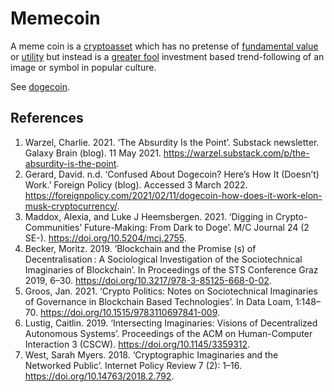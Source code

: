 # Memecoin
A meme coin is a [cryptoasset](cryptoasset.md) which has no pretense of [fundamental value](fundamental-value.md) or [utility](use-value.md) but instead is a [greater fool](greater-fool-theory.md) investment based trend-following of an image or symbol in popular culture.

See [dogecoin](dogecoin.md).

## References
1. Warzel, Charlie. 2021. ‘The Absurdity Is the Point’. Substack newsletter. Galaxy Brain (blog). 11 May 2021. https://warzel.substack.com/p/the-absurdity-is-the-point.
1. Gerard, David. n.d. ‘Confused About Dogecoin? Here’s How It (Doesn’t) Work.’ Foreign Policy (blog). Accessed 3 March 2022. https://foreignpolicy.com/2021/02/11/dogecoin-how-does-it-work-elon-musk-cryptocurrency/.
1. Maddox, Alexia, and Luke J Heemsbergen. 2021. ‘Digging in Crypto-Communities’ Future-Making: From Dark to Doge’. M/C Journal 24 (2 SE-). https://doi.org/10.5204/mcj.2755.
1. Becker, Moritz. 2019. ‘Blockchain and the Promise (s) of Decentralisation : A Sociological Investigation of the Sociotechnical Imaginaries of Blockchain’. In Proceedings of the STS Conference Graz 2019, 6–30. https://doi.org/10.3217/978-3-85125-668-0-02.
1. Groos, Jan. 2021. ‘Crypto Politics: Notes on Sociotechnical Imaginaries of Governance in Blockchain Based Technologies’. In Data Loam, 1:148–70. https://doi.org/10.1515/9783110697841-009.
 1. Lustig, Caitlin. 2019. ‘Intersecting Imaginaries: Visions of Decentralized Autonomous Systems’. Proceedings of the ACM on Human-Computer Interaction 3 (CSCW). https://doi.org/10.1145/3359312.
1. West, Sarah Myers. 2018. ‘Cryptographic Imaginaries and the Networked Public’. Internet Policy Review 7 (2): 1–16. https://doi.org/10.14763/2018.2.792.
